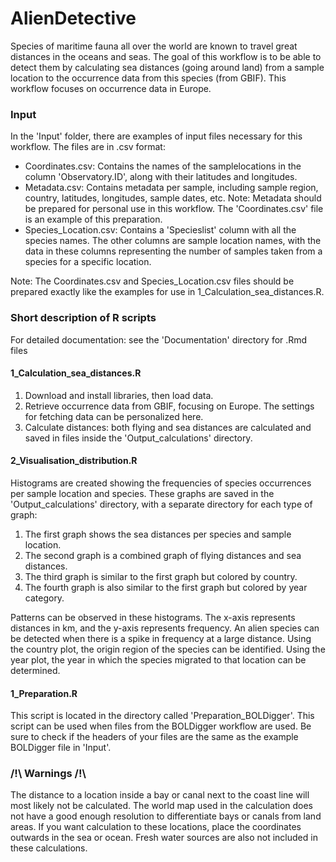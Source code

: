 # AlienDetective
Species of maritime fauna all over the world are known to travel great distances in the oceans and seas. The goal of this workflow is to be able to detect them by calculating sea distances (going around land) from a sample location to the occurrence data from this species (from GBIF). This workflow focuses on occurrence data in Europe.

### Input

In the 'Input' folder, there are examples of input files necessary for this workflow. 
The files are in .csv format:
- Coordinates.csv: Contains the names of the samplelocations in the column 'Observatory.ID', along with their latitudes and longitudes. <br />
- Metadata.csv: Contains metadata per sample, including sample region, country, latitudes, longitudes, sample dates, etc. Note: Metadata should be prepared for personal use in this workflow. The 'Coordinates.csv' file is an example of this preparation. <br />
- Species_Location.csv: Contains a 'Specieslist' column with all the species names. The other columns are sample location names, with the data in these columns representing the number of samples taken from a species for a specific location.<br />

Note: The Coordinates.csv and Species_Location.csv files should be prepared exactly like the examples for use in 1_Calculation_sea_distances.R.

### Short description of R scripts

For detailed documentation: see the 'Documentation' directory for .Rmd files

#### 1_Calculation_sea_distances.R

1. Download and install libraries, then load data.
2. Retrieve occurrence data from GBIF, focusing on Europe. The settings for fetching data can be personalized here.
3. Calculate distances: both flying and sea distances are calculated and saved in files inside the 'Output_calculations' directory.

#### 2_Visualisation_distribution.R

Histograms are created showing the frequencies of species occurrences per sample location and species. These graphs are saved in the 'Output_calculations' directory, with a separate directory for each type of graph:

1. The first graph shows the sea distances per species and sample location.
2. The second graph is a combined graph of flying distances and sea distances.
3. The third graph is similar to the first graph but colored by country.
4. The fourth graph is also similar to the first graph but colored by year category.

Patterns can be observed in these histograms. The x-axis represents distances in km, and the y-axis represents frequency. An alien species can be detected when there is a spike in frequency at a large distance. Using the country plot, the origin region of the species can be identified. Using the year plot, the year in which the species migrated to that location can be determined.

#### 1_Preparation.R

This script is located in the directory called 'Preparation_BOLDigger'. This script can be used when files from the BOLDigger workflow are used. Be sure to check if the headers of your files are the same as the example BOLDigger file in 'Input'. 

### /!\ Warnings /!\

The distance to a location inside a bay or canal next to the coast line will most likely not be calculated. The world map used in the calculation does not have a good enough resolution to differentiate bays or canals from land areas. If you want calculation to these locations, place the coordinates outwards in the sea or ocean. Fresh water sources are also not included in these calculations.
